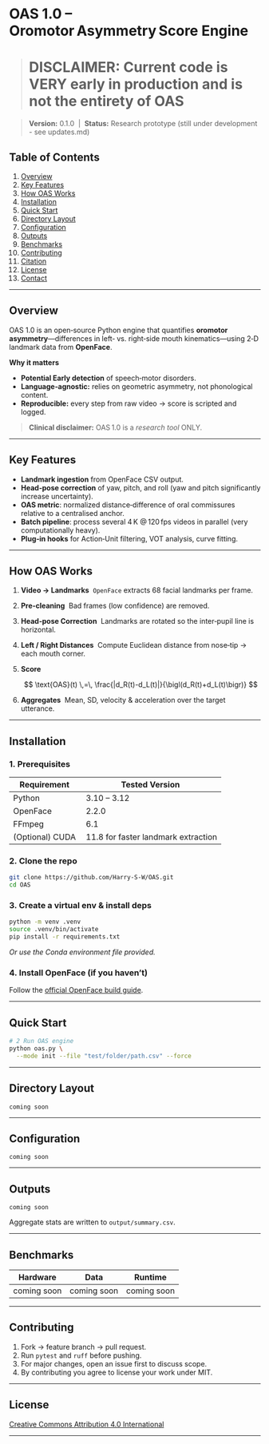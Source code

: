 # OAS 1.0 – Oromotor Asymmetry Score Engine

> # DISCLAIMER: Current code is VERY early in production and is not the entirety of OAS

> **Version:** 0.1.0  |  **Status:** Research prototype (still under development - see updates.md)

## Table of Contents

1. [Overview](#overview)
2. [Key Features](#key-features)
3. [How OAS Works](#how-oas-works)
4. [Installation](#installation)
5. [Quick Start](#quick-start)
6. [Directory Layout](#directory-layout)
7. [Configuration](#configuration)
8. [Outputs](#outputs)
9. [Benchmarks](#benchmarks)
10. [Contributing](#contributing)
11. [Citation](#citation)
12. [License](#license)
13. [Contact](#contact)

---

## Overview

OAS 1.0 is an open‑source Python engine that quantifies **oromotor asymmetry**—differences in left‑ vs. right‑side mouth kinematics—using 2‑D landmark data from **OpenFace**. 

**Why it matters**

* **Potential Early detection** of speech‑motor disorders.
* **Language‑agnostic:** relies on geometric asymmetry, not phonological content.
* **Reproducible:** every step from raw video → score is scripted and logged.

> **Clinical disclaimer:** OAS 1.0 is a *research tool* ONLY.
---

## Key Features

*  **Landmark ingestion** from OpenFace CSV output.
*  **Head‑pose correction** of yaw, pitch, and roll (yaw and pitch significantly increase uncertainty).
*  **OAS metric**: normalized distance‑difference of oral commissures relative to a centralised anchor.
*  **Batch pipeline**: process several 4 K @ 120 fps videos in parallel (very computationally heavy).
*  **Plug‑in hooks** for Action‑Unit filtering, VOT analysis, curve fitting.

---

## How OAS Works

1. **Video → Landmarks**  `OpenFace` extracts 68 facial landmarks per frame.
2. **Pre‑cleaning**  Bad frames (low confidence) are removed.
3. **Head‑pose Correction**  Landmarks are rotated so the inter‑pupil line is horizontal.
4. **Left / Right Distances**  Compute Euclidean distance from nose‑tip → each mouth corner.
5. **Score**  

   $$
   \text{OAS}(t) \,=\, \frac{|d_R(t)-d_L(t)|}{\bigl(d_R(t)+d_L(t)\bigr)}
   $$
6. **Aggregates**  Mean, SD, velocity & acceleration over the target utterance.

---

## Installation

### 1. Prerequisites

| Requirement     | Tested Version                       |
| --------------- | ------------------------------------ |
| Python          |  3.10 – 3.12                         |
| OpenFace        |  2.2.0                               |
| FFmpeg          |  6.1                                 |
| (Optional) CUDA |  11.8 for faster landmark extraction |

### 2. Clone the repo

```bash
git clone https://github.com/Harry-S-W/OAS.git
cd OAS
```

### 3. Create a virtual env & install deps

```bash
python -m venv .venv
source .venv/bin/activate
pip install -r requirements.txt
```

*Or use the Conda environment file provided.*

### 4. Install OpenFace (if you haven’t)

Follow the [official OpenFace build guide](https://github.com/TadasBaltrusaitis/OpenFace).

---

## Quick Start

```bash
# 2 Run OAS engine
python oas.py \
  --mode init --file "test/folder/path.csv" --force

```

---

## Directory Layout

```text
coming soon
```

---

## Configuration

```
coming soon
```
---

## Outputs

```
coming soon
```

Aggregate stats are written to `output/summary.csv`.

---

## Benchmarks

| Hardware       | Data                 | Runtime                     |
| -------------- | -------------------- | --------------------------- |
| coming soon    | coming soon          | coming soon                 |

---

## Contributing

1. Fork → feature branch → pull request.
2. Run `pytest` and `ruff` before pushing.
3. For major changes, open an issue first to discuss scope.
4. By contributing you agree to license your work under MIT.
---

## License

[Creative Commons Attribution 4.0 International](https://creativecommons.org/licenses/by/4.0/)

---

